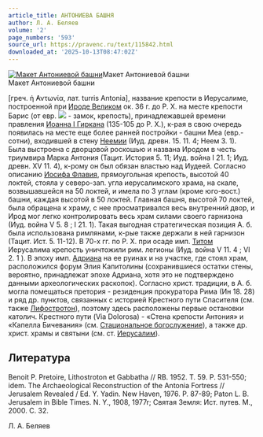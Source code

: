 ```yaml
---
article_title: АНТОНИЕВА БАШНЯ
author: Л. А. Беляев
volume: '2'
page_numbers: '593'
source_url: https://pravenc.ru/text/115842.html
downloaded_at: '2025-10-13T08:47:02Z'
---
```


[![Макет Антониевой башни](https://pravenc.ru/data/504/447/1234/i200.jpg "Кликните для увеличения картинки")](https://pravenc.ru/data/504/447/1234/i400.jpg)Макет Антониевой башни  
Макет Антониевой башни

[греч. ἡ ̓Αντωνία, лат. turris Antonia], название крепости в Иерусалиме, построенной при [Ироде Великом](<https://pravenc.ru/text/Ироде Великом.html>) ок. 36 г. до Р. Х. на месте крепости Барис (от евр. ![](<https://pravenc.ru/char/26062/bIrA /image.png>) - замок, крепость), принадлежавшей времени правления [Иоанна I Гиркана](<https://pravenc.ru/text/Иоанн I Гиркан.html>) (135-105 до Р. Х.), к-рая в свою очередь появилась на месте еще более ранней постройки - башни Mеа (евр.- сотни), входившей в стену [Неемии](https://pravenc.ru/text/Неемии.html) (Иуд. древн. 15. 11. 4; Неем 3. 1). Была выстроена с дворцовой роскошью и названа Иродом в честь триумвира Марка Антония (Тацит. История 5. 11; Иуд. война I 21. 1; Иуд. древн. XV 11. 4), к-рому он был обязан властью над Иудеей. Согласно описанию [Иосифа Флавия](<https://pravenc.ru/text/Иосиф Флавий.html>), прямоугольная крепость, высотой 40 локтей, стояла у северо-зап. угла иерусалимского храма, на скале, возвышавшейся на 50 локтей, и имела по 3 углам (кроме юго-вост.) башни, каждая высотой в 50 локтей. Главная башня, высотой 70 локтей, была обращена к храму, с нее просматривался весь внутренний двор, и Ирод мог легко контролировать весь храм силами своего гарнизона (Иуд. война V 5. 8 ; I 21. 1). Такая выгодная стратегическая позиция А. б. была использована римлянами, к-рые также держали в ней гарнизон (Тацит. Ист. 5. 11-12). В 70-х гг. по Р. Х. при осаде имп. [Титом](https://pravenc.ru/text/Тит.html) Иерусалима крепость уничтожили рим. легионы (Иуд. война V 11. 4 ; VI 2. 1 ). В эпоху имп. [Адриана](https://pravenc.ru/text/Адриан.html) на ее руинах и на участке, где стоял храм, расположился форум Элия Капитолины (сохранившиеся остатки стены, вероятно, принадлежат эпохе Адриана, хотя это не подтверждено данными археологических раскопок). Согласно христ. традиции, в А. б. могла помещаться претория - резиденция прокуратора Рима (Ин 18. 28) и ряд др. пунктов, связанных с историей Крестного пути Спасителя (см. также [Лифостротон](https://pravenc.ru/text/Лифостротон.html)), поэтому здесь расположены первые остановки католич. Крестного пути (Via Dolorosa) - «Стена крепости Антония» и «Капелла Бичевания» (см. [Стациональное богослужение](<https://pravenc.ru/text/Стациональное богослужение.html>)), а также др. христ. храмы и святыни (см. ст. [Иерусалим](https://pravenc.ru/text/Иерусалим.html)).

## Литература

Benoit P. Pretoire, Lithostroton et Gabbatha // RB. 1952. Т. 59. P. 531-550; idem. The Archaeological Reconstruction of the Antonia Fortress // Jerusalem Revealed / Ed. Y. Yadin. New Haven, 1976. P. 87-89; Paton L. B. Jerusalem in Bible Times. N. Y., 1908, 1977r; Святая Земля: Ист. путев. М., 2000. С. 32.

Л. А. Беляев
